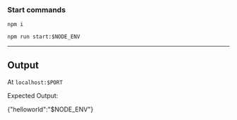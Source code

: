 
### Start commands

`npm i`

`npm run start:$NODE_ENV`

---

## Output

At `localhost:$PORT`

Expected Output:


{"helloworld":"$NODE_ENV"}